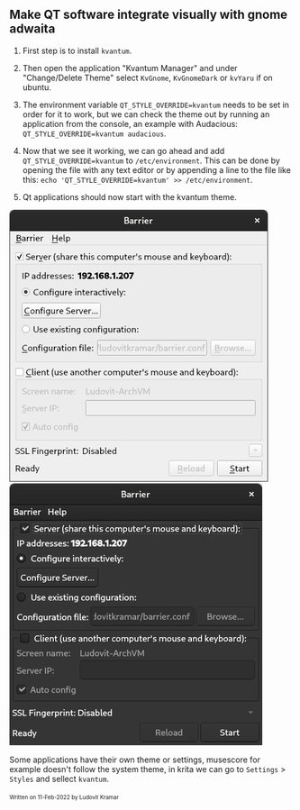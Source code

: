 ## Make QT software integrate visually with gnome adwaita

1. First step is to install `kvantum`.

2. Then open the application "Kvantum Manager" and under "Change/Delete Theme" select `KvGnome`, `KvGnomeDark` or `kvYaru` if on ubuntu.

3. The environment variable `QT_STYLE_OVERRIDE=kvantum` needs to be set in order for it to work, but we can check the theme out by running an application from the console, an example with Audacious: `QT_STYLE_OVERRIDE=kvantum audacious`.

4. Now that we see it working, we can go ahead and add `QT_STYLE_OVERRIDE=kvantum` to `/etc/environment`. This can be done by opening the file with any text editor or by appending a line to the file like this: `echo 'QT_STYLE_OVERRIDE=kvantum' >> /etc/environment`.

5. Qt applications should now start with the kvantum theme.

![Default Qt theme](./qt-default.png "Barrier, a Qt application with the default theming.")
![Kvantum KvGnomeDark theme](./qt-kvantum.png "The same application with the kvantum KvGnomeDark theme.")

Some applications have their own theme or settings, musescore for example doesn't follow the system theme, in krita we can go to `Settings` > `Styles` and sellect `kvantum`. 

<sup><sub>Written on 11-Feb-2022 by Ludovit Kramar</sub></sup>
